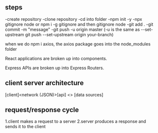 ## steps

-create repository
-clone repository
-cd into folder
-npm init -y
-npx gitignore node or npm i -g gitignore and then
gitignore node
-git add .
-git commit -m "message"
-git push -u origin master (-u is the same as --set-upstream git push --set-upstream origin your-branch)

when we do npm i axios, the axios package goes into the node_modules folder

React applications are broken up into components.

Express APIs are broken up into Express Routers.

## client server architecture

[client]<network (JSON)>[api] <> [data sources]

## request/response cycle

1.client makes a request to a server
2.server produces a response and sends it to the client
